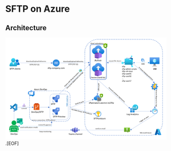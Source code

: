 # SFTP on Azure
## Architecture
![Architecture](./images/sftp-on-azure-architecture.png "Set up SFTP on Azure").[EOF]
